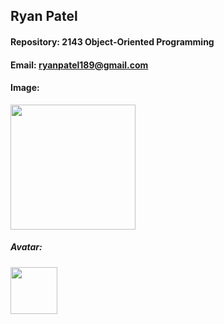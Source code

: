 ## Ryan Patel

#### Repository: 2143 Object-Oriented Programming

#### Email: ryanpatel189@gmail.com

#### Image: 

<img src="[https://imgbox.com/rAdrZYa5](https://imgbox.com/gallery/edit/xvfcabvH3F/xSj0LHHNL3pSo2Uj](https://im.ge/i/DSC06283.ftwbo1](https://im.ge/i/DSC06283.ftwbo1)" width="200">

##### Avatar: 

<img src="https://www.google.com/url?sa=i&url=https%3A%2F%2Fwww.nflshop.com%2Fseattle-seahawks%2Fseattle-seahawks-helmet-lamp%2Ft-25156097%2Bp-6031852162577%2Bz-9-4013064775&psig=AOvVaw3OTe0p6kQoxgIr1s-ESGgc&ust=1724789232690000&source=images&cd=vfe&opi=89978449&ved=0CBQQjRxqFwoTCLCUqd-6k4gDFQAAAAAdAAAAABAE" width="75">
